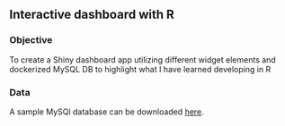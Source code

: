 ## Interactive dashboard with R

### Objective
To create a Shiny dashboard app utilizing different widget elements and dockerized MySQL DB to highlight what I have learned developing in R

### Data
A sample MySQl database can be downloaded [here](https://www.mysqltutorial.org/mysql-sample-database.aspx).
